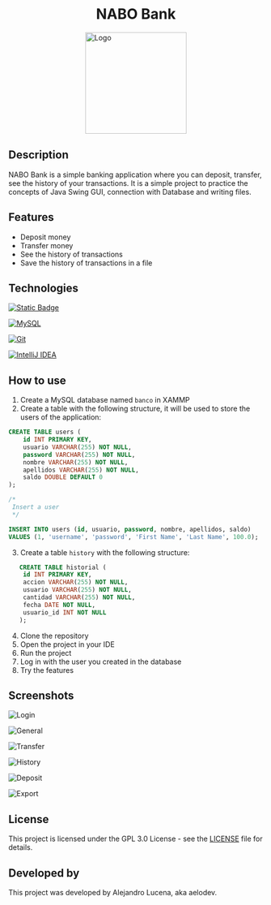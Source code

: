  <h1 style="display: flex; justify-content: center; align-items: center">NABO Bank</h1>

<img alt="Logo" height="200" src="/src/media/logo.png" width="200" style="display: flex; margin: auto"/>

## Description

NABO Bank is a simple banking application where you can deposit, transfer, see the history of your transactions.
It is a simple project to practice the concepts of Java Swing GUI, connection with Database and writing files.

## Features

- Deposit money
- Transfer money
- See the history of transactions
- Save the history of transactions in a file

## Technologies

[![Static Badge](https://img.shields.io/badge/Java-red?style=for-the-badge&logo=openjdk)]()

[![MySQL](https://img.shields.io/badge/mysql-4479A1.svg?style=for-the-badge&logo=mysql&logoColor=white)]()

[![Git](https://img.shields.io/badge/git-%23F05033.svg?style=for-the-badge&logo=git&logoColor=white)]()

[![IntelliJ IDEA](https://img.shields.io/badge/IntelliJ%20IDEA-000000.svg?style=for-the-badge&logo=intellij-idea&logoColor=white)]()

## How to use

1. Create a MySQL database named ``banco`` in XAMMP
2. Create a table with the following structure, it will be used to store the users of the application:

```sql
CREATE TABLE users (
    id INT PRIMARY KEY,
    usuario VARCHAR(255) NOT NULL,
    password VARCHAR(255) NOT NULL,
    nombre VARCHAR(255) NOT NULL,
    apellidos VARCHAR(255) NOT NULL,
    saldo DOUBLE DEFAULT 0
);

/*
 Insert a user
 */

INSERT INTO users (id, usuario, password, nombre, apellidos, saldo)
VALUES (1, 'username', 'password', 'First Name', 'Last Name', 100.0);
```

3. Create a table ``history`` with the following structure:

```sql
   CREATE TABLE historial (
    id INT PRIMARY KEY,
    accion VARCHAR(255) NOT NULL,
    usuario VARCHAR(255) NOT NULL,
    cantidad VARCHAR(255) NOT NULL,
    fecha DATE NOT NULL,
    usuario_id INT NOT NULL
   );
```

4. Clone the repository
5. Open the project in your IDE
6. Run the project
7. Log in with the user you created in the database
8. Try the features

## Screenshots

![Login](/src/media/screenshots/login.png)

![General](/src/media/screenshots/general.png)

![Transfer](/src/media/screenshots/pay.png)

![History](/src/media/screenshots/history.png)

![Deposit](/src/media/screenshots/charge.png)

![Export](/src/media/screenshots/export.png)

## License

This project is licensed under the GPL 3.0 License - see the [LICENSE](LICENSE) file for details.

## Developed by

This project was developed by Alejandro Lucena, aka aelodev.

